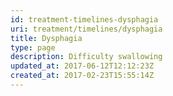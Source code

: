 ```yaml
---
id: treatment-timelines-dysphagia
uri: treatment/timelines/dysphagia
title: Dysphagia
type: page
description: Difficulty swallowing
updated_at: 2017-06-12T12:12:23Z
created_at: 2017-02-23T15:55:14Z
---
```


